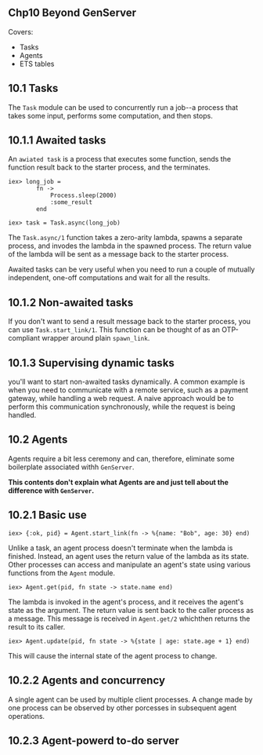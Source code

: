 Chp10 Beyond GenServer
-----
Covers:
* Tasks
* Agents
* ETS tables

10.1 Tasks
---
The `Task` module can be used to concurrently run a job--a process that takes some input, performs some computation, and then stops.

10.1.1 Awaited tasks
----
An `awiated task` is a process that executes some function, sends the function result back to the starter process, and the terminates. 

```
iex> long_job =
        fn ->
            Process.sleep(2000)
            :some_result
        end

iex> task = Task.async(long_job)
```
The `Task.async/1` function takes a zero-arity lambda, spawns a separate process, and invodes the lambda in the spawned process. The return value of the lambda will be sent as a message back to the starter process.

Awaited tasks can be very useful when you need to run a couple of mutually independent, one-off computations and wait for all the results. 

10.1.2 Non-awaited tasks
----
If you don't want to send a result message back to the starter process, you can use `Task.start_link/1`. This function can be thought of as an OTP-compliant wrapper around plain `spawn_link`.

10.1.3 Supervising dynamic tasks
----
you'll want to start non-awaited tasks dynamically. A common example is when you need to communicate with a remote service, such as a payment gateway, while handling a web request.
A naive approach would be to perform this communication synchronously, while the request is being handled.


10.2 Agents
-----
Agents require a bit less ceremony and can, therefore, eliminate some boilerplate associated withh `GenServer`.

**This contents don't explain what Agents are and just tell about the difference with `GenServer`.**

10.2.1 Basic use
----
```
iex> {:ok, pid} = Agent.start_link(fn -> %{name: "Bob", age: 30} end)
```
Unlike a task, an agent process doesn't terminate when the lambda is finished. Instead, an agent uses the return value of the lambda as its state.
Other processes can access and manipulate an agent's state using various functions from the `Agent` module.

```
iex> Agent.get(pid, fn state -> state.name end)
```

The lambda is invoked in the agent's process, and it receives the agent's state as the argument. The return value is sent back to the caller process as a message.
This message is received in `Agent.get/2` whichthen returns the result to its caller.

```
iex> Agent.update(pid, fn state -> %{state | age: state.age + 1} end)
```
This will cause the internal state of the agent process to change. 

10.2.2 Agents and concurrency
----
A single agent can be used by multiple client processes. A change made by one process can be observed by other porcesses in subsequent agent operations.

10.2.3 Agent-powerd to-do server
----


